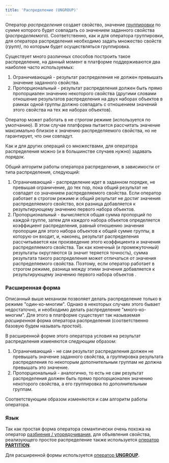 ```yaml
---
title: 'Распределение (UNGROUP)'
---
```


Оператор *распределения* создает свойство, значение [группировки](Grouping_GROUP_.md) по сумме которого будет совпадать со значением заданного свойства (*распределяемого*). Соответственно, как и для оператора группировки, для оператора распределения необходимо задать множество свойств (*групп)*, по которым будет осуществляться группировка.

Существует много различных способов построить такое распределение, на данный момент в платформе поддерживаются два наиболее часто используемых:

1.  Ограничивающий - результат распределения не должен превышать значение заданного свойства.
2.  Пропорциональный - результат распределения должен быть прямо пропорциален значению некоторого свойства (другими словами отношение результатов распределения на двух наборах объектов в рамках одной группы должно совпадать с отношением значений этого свойства на тех же наборах объектов). 

Оператор может работать в не *строгом* режиме (используется по умолчанию). В этом случае платформа пытается рассчитать значение максимально близкое к значению распределяемого свойства, но не гарантирует, что они совпадут.

Как и для других операций со множествами, для оператора распределения можно (и в большинстве случаев нужно) задавать *порядок*.

Общий алгоритм работы оператора распределения, в зависимости от типа распределения, следующий:

1.  Ограничивающий - распределение идет в заданном порядке, не превышая ограничение, до тех пор, пока общий результат не совпадет со значением распределяемого свойства. Если оператор работает в строгом режиме и общий результат не достиг значения распределяемого свойство, вся разница добавляется к результирующему значению первого набора объектов.
2.  Пропорциональный - вычисляется общая сумма пропорций по каждой группе, затем для каждого набора объектов определяется коэффициент распределения, равный отношению значения пропорции для этого набора объектов к общей сумме группы, в которую он входит, и, наконец, результат распределения рассчитывается как произведение этого коэффициента и значения распределяемого свойства. Так как конечный (и промежуточный) результаты округляются (а значит теряется точность), сумма результата такого распределения может отличаться от значения распределяемого свойства. Поэтому, если оператор работает в строгом режиме, разница между этими значения добавляется к результирующему значению первого набора объектов .

### Расширенная форма

Описанный выше механизм позволяет делать распределение только в режиме "один-ко-многим". Однако в некоторых случаях этого бывает недостаточно, и необходимо делать распределение "много-ко-многим". Для этого в платформе существует так называемая *расширенная* форма оператора распределения (соответственно базовую будем называть *простой*). 

В расширенной форме этого оператора условия на результат распределения изменяются следующим образом:

1.  Ограничивающий - не сам результат распределения должен не превышать значение заданного свойства, а группировка результата распределения по некоторым дополнительным группам не должна превышать это значение.
2.  Пропорциональный - аналогично, то есть не сам результат распределения должен быть прямо пропорционален значению некоторого свойства, а его группировка по дополнительным группам.

Соответствующим образом изменяются и сам алгоритм работы оператора.

### Язык

Так как простая форма оператора семантически очень похожа на оператор [разбиения / упорядочивания](Partitioning_sorting_PARTITION_..._ORDER_.md), для объявления свойства, реализующего простое распределение также используется [оператор **PARTITION**](PARTITION_operator.md).

Для расширенной формы используется [оператор **UNGROUP**](UNGROUP_operator.md)**.**
